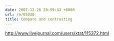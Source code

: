 ```yaml
---
date: 2007-12-26 20:59:43 +0000
url: /e/05030
title: Compare and contrasting
---
```


http://www.livejournal.com/users/xtat/115372.html
